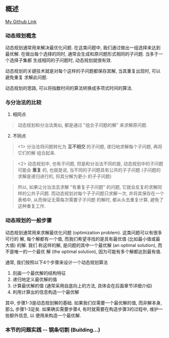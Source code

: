 ## 概述
[My Github Link](https://github.com/kehuo/algorithm_py3)

### 动态规划概念
动态规划通常用来解决最优化问题. 在这类问题中, 我们通过做出一组选择来达到最优解. 
在做出每个选择的同时, 通常会生成和原问题形式相同的子问题. 当多于一个选择子集都
生成相同的子问题时, 动态规划就很有效.

动态规划的关键技术就是对每个这样的子问题都保存其解, 当其重复出现时, 可以避免重复
求解此问题.

动态规划的思路, 可以将指数时间的算法转换成多项式时间的算法.
 
### 与分治法的比较

1. 相同点

> 动态规划和分治法类似, 都是通过 "组合子问题的解" 来求解原问题.

2. 不同点

> <1> 分治法将问题转化为 **互不相交** 的子问题, 递归地求解每个子问题, 再将它们的解
组合起来.

> <2> 动态规划中, 也有子问题, 但是和分治法不同的是, 动态规划中的子问题可能会 **重复** 的,
也就是说, 当不同的子问题具有公共的子子问题 (子问题的求解是递归进行的, 将其分解为更小
的子子问题)

> 所以, 如果让分治法去求解 "有重复子子问题" 的问题, 它就会反复的求解同样的公共子问题.
而动态规划对每个子子问题只求解一次, 并将其保存在一个表格中, 从而保证无需每次需要子子问题
的解时, 都从头去重复计算, 避免了这种重复工作.

### 动态规划的一般步骤

动态规划通常用来求解最优化问题 (optimization problem). 这类问题可以有很多可行的
解, 每个解都有一个值, 而我们希望寻找的是具有最优值 (比如最小值或最大值) 的解. 我们
称这样的解, 是问题的其中一个最优解 (an optimal solution), 而不是唯一的一个最优
解 (the optimal solution), 因为可能有多个解都达到最有值.

通常, 我们按照以下4个步骤来设计一个动态规划算法

1. 刻画一个最优解的结构特征
2. 递归地定义最优解的值
3. 计算最优解的值 (通常采用自底向上的方法, 具体会在后面章节详细介绍)
4. 利用计算出的信息构造一个最优解

其中, 步骤1-3是动态规划解的基础. 如果我们仅需要一个最优解的值, 而非解本身, 那么
步骤1-3足矣. 如果确实需要步骤4, 有时就需要在构造步骤3的过程中, 维护一些额外信息, 以
便用来构造一个最优解.

### 本节的问题实践 -- 钢条切割 (Building...)